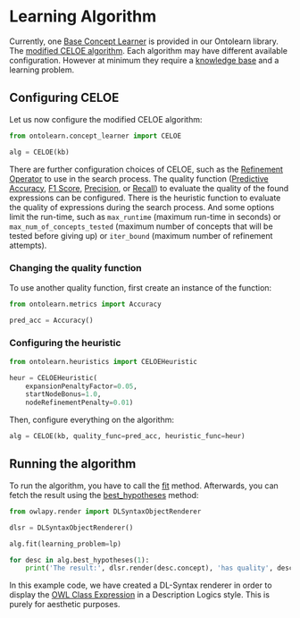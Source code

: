 <!--
```python
from owlapy.namespaces import Namespaces
from owlapy.model import OWLNamedIndividual, IRI
from ontolearn.knowledge_base import KnowledgeBase
from ontolearn.learning_problem import PosNegLPStandard

NS = Namespaces('ex', 'http://example.com/father#')
kb = KnowledgeBase(path="KGs/father.owl")

positive_examples = {OWLNamedIndividual(IRI.create(NS, 'stefan')),
                     OWLNamedIndividual(IRI.create(NS, 'markus')),
                     OWLNamedIndividual(IRI.create(NS, 'martin'))}
negative_examples = {OWLNamedIndividual(IRI.create(NS, 'heinz')),
                     OWLNamedIndividual(IRI.create(NS, 'anna')),
                     OWLNamedIndividual(IRI.create(NS, 'michelle'))}
lp = PosNegLPStandard(pos=positive_examples, neg=negative_examples)
```
-->

# Learning Algorithm

Currently, one [Base Concept
Learner](ontolearn.base_concept_learner.BaseConceptLearner) is
provided in our Ontolearn library. The
[modified CELOE algorithm](ontolearn.concept_learner.CELOE). Each
algorithm may have different available configuration. However at
minimum they require a [knowledge
base](./02_learning_problem.md#knowledge-base-over-the-ontology) and a
learning problem.

## Configuring CELOE

Let us now configure the modified CELOE algorithm:

<!--pytest-codeblocks:cont-->
```python
from ontolearn.concept_learner import CELOE

alg = CELOE(kb)
```

There are further configuration choices of CELOE, such as the
[Refinement Operator](ontolearn.abstracts.BaseRefinement) to use in
the search process.  The quality function ([Predictive
Accuracy](ontolearn.metrics.Accuracy), [F1
Score](ontolearn.metrics.F1),
[Precision](ontolearn.metrics.Precision), or
[Recall](ontolearn.metrics.Recall)) to evaluate the quality of the
found expressions can be configured. There is the heuristic function
to evaluate the quality of expressions during the search process. And
some options limit the run-time, such as `max_runtime` (maximum
run-time in seconds) or `max_num_of_concepts_tested` (maximum number
of concepts that will be tested before giving up) or `iter_bound`
(maximum number of refinement attempts).

### Changing the quality function

To use another quality function, first create an instance of the
function:

<!--pytest-codeblocks:cont-->
```python
from ontolearn.metrics import Accuracy

pred_acc = Accuracy()
```

### Configuring the heuristic

<!--pytest-codeblocks:cont-->
```python
from ontolearn.heuristics import CELOEHeuristic

heur = CELOEHeuristic(
    expansionPenaltyFactor=0.05,
    startNodeBonus=1.0,
    nodeRefinementPenalty=0.01)
```

Then, configure everything on the algorithm:

<!--pytest-codeblocks:cont-->
```python
alg = CELOE(kb, quality_func=pred_acc, heuristic_func=heur)
```

## Running the algorithm

To run the algorithm, you have to call the
[fit](ontolearn.base_concept_learner.BaseConceptLearner.fit)
method. Afterwards, you can fetch the result using the
[best_hypotheses](ontolearn.base_concept_learner.BaseConceptLearner.best_hypotheses)
method:

<!--pytest-codeblocks:cont-->
```python
from owlapy.render import DLSyntaxObjectRenderer

dlsr = DLSyntaxObjectRenderer()

alg.fit(learning_problem=lp)

for desc in alg.best_hypotheses(1):
    print('The result:', dlsr.render(desc.concept), 'has quality', desc.quality)
```

In this example code, we have created a DL-Syntax renderer in order to display the
[OWL Class Expression](https://www.w3.org/TR/owl-quick-reference/#Class_Expressions)
in a Description Logics style. This is purely for aesthetic purposes.
